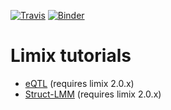 [![Travis](https://img.shields.io/travis/com/limix/limix-tutorials.svg)](https://travis-ci.com/limix/limix-tutorials) [![Binder](https://mybinder.org/badge_logo.svg)](https://mybinder.org/v2/gh/limix/limix-tutorials/master)

# Limix tutorials

- [eQTL](https://mybinder.org/v2/gh/limix/limix-tutorials/master?filepath=eQTL.ipynb) (requires limix 2.0.x)
- [Struct-LMM](https://mybinder.org/v2/gh/limix/limix-tutorials/master?filepath=struct-lmm.ipynb) (requires limix 2.0.x)
